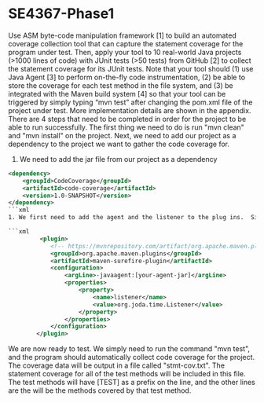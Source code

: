 # SE4367-Phase1
 Use ASM byte-code manipulation framework [1] to build an automated coverage collection tool that can capture the statement coverage for the program under test. Then, apply your tool to 10 real-world Java projects (>1000 lines of code) with JUnit tests (>50 tests) from GitHub [2] to collect the statement coverage for its JUnit tests. Note that your tool should (1) use Java Agent [3] to perform on-the-fly code instrumentation, (2) be able to store the coverage for each test method in the file system, and (3) be integrated with the Maven build system [4] so that your tool can be triggered by simply typing “mvn test” after changing the pom.xml file of the project under test. More implementation details are shown in the appendix. 
There are 4 steps that need to be completed in order for the project to be able to run successfully. 
The first thing we need to do is run "mvn clean" and "mvn install" on the project.
Next, we need to add our project as a dependency to the project we want to gather the code coverage for. 
1. We need to add the jar file from our project as a dependency
```xml
<dependency>
    <groupId>CodeCoverage</groupId>
    <artifactId>code-coverage</artifactId>
    <version>1.0-SNAPSHOT</version>
</dependency>
```xml
1. We first need to add the agent and the listener to the plug ins.  Simply add the following code to pom.xml and replace [your-agent-jar] with the absolute path to your Java agent jar file.

```xml
         <plugin>
            <!-- https://mvnrepository.com/artifact/org.apache.maven.plugins/maven-surefire-plugin -->
            <groupId>org.apache.maven.plugins</groupId>
            <artifactId>maven-surefire-plugin</artifactId>
            <configuration>
                <argLine>-javaagent:[your-agent-jar]</argLine>
                <properties>
                    <property>
                        <name>listener</name>
                        <value>org.joda.time.Listener</value>
                    </property>
                </properties>
            </configuration>
        </plugin>
```



We are now ready to test.  We simply need to run the command "mvn test", and the program should automatically collect code coverage for the project.  The coverage data will be output in a file called "stmt-cov.txt".  The statement coverage for all of the test methods will be included in this file.  The test methods will have [TEST] as a prefix on the line, and the other lines are the will be the methods covered by that test method. 

